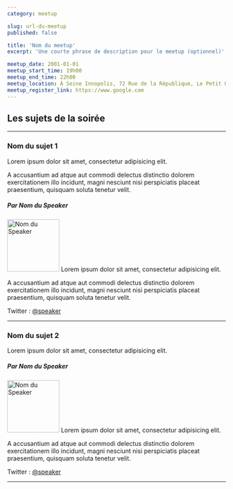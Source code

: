 ```yaml
---
category: meetup

slug: url-du-meetup
published: false

title: 'Nom du meetup'
excerpt: 'Une courte phrase de description pour le meetup (optionnel)'

meetup_date: 2001-01-01
meetup_start_time: 19h00
meetup_end_time: 22h00
meetup_location: À Seine Innopolis, 72 Rue de la République, Le Petit Quevilly
meetup_register_link: https://www.google.com
---
```


## Les sujets de la soirée

---

### Nom du sujet 1

Lorem ipsum dolor sit amet, consectetur adipisicing elit.

A accusantium ad atque aut commodi delectus distinctio dolorem exercitationem illo incidunt, magni nesciunt nisi perspiciatis placeat praesentium, quisquam soluta tenetur velit.

##### Par Nom du Speaker

<img src="/images/meetups/speakers/default.png" alt="Nom du Speaker" width="120" class="alignleft" />
Lorem ipsum dolor sit amet, consectetur adipisicing elit.

A accusantium ad atque aut commodi delectus distinctio dolorem exercitationem illo incidunt, magni nesciunt nisi perspiciatis placeat praesentium, quisquam soluta tenetur velit.

Twitter : [@speaker](https://twitter.com/speaker)

---

### Nom du sujet 2

Lorem ipsum dolor sit amet, consectetur adipisicing elit.

##### Par Nom du Speaker

<img src="/images/meetups/speakers/default.png" alt="Nom du Speaker" width="120" class="alignleft" />
Lorem ipsum dolor sit amet, consectetur adipisicing elit.

A accusantium ad atque aut commodi delectus distinctio dolorem exercitationem illo incidunt, magni nesciunt nisi perspiciatis placeat praesentium, quisquam soluta tenetur velit.

Twitter : [@speaker](https://twitter.com/speaker)

---
